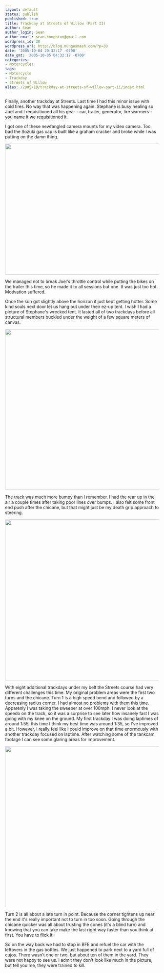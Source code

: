 ```yaml
---
layout: default
status: publish
published: true
title: Trackday at Streets of Willow (Part II)
author: Sean
author_login: Sean
author_email: sean.houghton@gmail.com
wordpress_id: 30
wordpress_url: http://blog.mungosmash.com/?p=30
date: '2005-10-04 20:32:17 -0700'
date_gmt: '2005-10-05 04:32:17 -0700'
categories:
- Motorcycles
tags:
- Motorcycle
- Trackday
- Streets of Willow
alias: /2005/10/trackday-at-streets-of-willow-part-ii/index.html
---
```

Finally, another trackday at Streets.  Last time I had this minor issue with cold tires.  No way that was happening again.  Stephane is busy healing so Joel and I requisitioned all his gear - car, trailer, generator, tire warmers - you name it we requisitioned it.

I got one of these newfangled camera mounts for my video camera.  Too bad the Suzuki gas cap is built like a graham cracker and broke while I was putting on the damn thing.

<a href="{{site.url_root}}/media/2005/10/Streets300905_03.jpeg"><img class="aligncenter size-full wp-image-737" title="Streets300905_03" src="{{site.url_root}}/media/2005/10/Streets300905_03.jpeg" alt="" width="640" height="427" /></a>

We managed not to break Joel's throttle control while putting the bikes on the trailer this time, so he made it to all sessions but one.  It was just too hot.  Motivation suffered.

Once the sun got slightly above the horizon it just kept getting hotter.  Some kind souls next door let us hang out under their ez-up tent.  I wish I had a picture of Stephane's wrecked tent.  It lasted all of two trackdays before all structural members buckled under the weight of a few square meters of canvas.

<a href="{{site.url_root}}/media/2005/10/PICT0079.jpeg"><img src="{{site.url_root}}/media/2005/10/PICT0079.jpeg" alt="" title="Sean on the huge skidpad turn" width="700" height="525" class="aligncenter size-full wp-image-783" /></a>

The track was much more bumpy than I remember.  I had the rear up in the air a couple times after taking poor lines over bumps.  I also felt some front end push after the chicane, but that might just be my death grip approach to steering.

<a href="{{site.url_root}}/media/2005/10/PICT0004.jpeg"><img src="{{site.url_root}}/media/2005/10/PICT0004.jpeg" alt="" title="KONICA MINOLTA DIGITAL CAMERA" width="700" height="525" class="aligncenter size-full wp-image-784" /></a>

With eight additional trackdays under my belt the Streets course had very different challenges this time.  My original problem areas were the first two turns and the chicane.  Turn 1 is a high speed bend and followed by a decreasing radius corner.  I had almost no problems with them this time.  Apparenly I was taking the sweeper at over 100mph.  I never look at the speedo on the track, so it was a surprise to see later how insanely fast I was going with my knee on the ground.  My first trackday I was doing laptimes of around 1:55, this time I think my best time was around 1:35, so I've improved a bit.  However, I really feel like I could improve on that time enormously with another trackday focused on laptime.  After watching some of the tankcam footage I can see some glaring areas for improvement.

<a href="{{site.url_root}}/media/2005/10/PICT0053.jpeg"><img src="{{site.url_root}}/media/2005/10/PICT0053.jpeg" alt="" title="Sean at Streets in 90 degree weather" width="700" height="525" class="aligncenter size-full wp-image-788" /></a>

Turn 2 is all about a late turn in point.  Because the corner tightens up near the end it's really important not to turn in too soon.  Going through the chicane quicker was all about trusting the cones (it's a blind turn) and knowing that you can take make the last right way faster than you think at first.  You have to flick it!

So on the way back we had to stop in BFE and refuel the car with the leftovers in the gas bottles.  We just happened to park next to a yard full of cujos.  There wasn't one or two, but about ten of them in the yard.  They were not happy to see us.  I admit they don't look like much in the picture, but tell you me, they were trained to kill.

